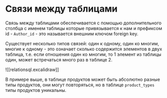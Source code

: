 # Связи между таблицами
Связь между таблицами обеспечивается с помощью дополнительного столбца с именем таблицы которые привязывается к нам и префиксом id - `Author_id` - это называется внешним ключом foreign key.

Существует несколько типов связей: один к одному, один ко многим, многие к одному - это означает сколько содержится элементов в двух таблица, т.е. если отношения один ко многим, то 1 элемент из таблицы один, может встречаться много раз в таблице 2.

![[relationsql.excalidraw]]

В примере выше, в таблице продуктов может быть абсолютно разные типы продуктов, они могут повторяться, но в таблице `product_types` типы продуктов уникальны.
